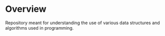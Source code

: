 # Overview

Repository meant for understanding the use of various data structures and algorithms used in programming. 
